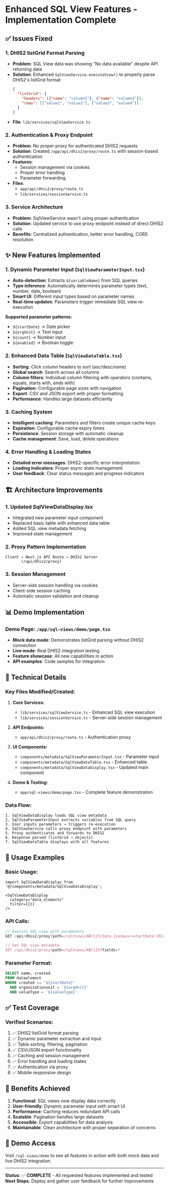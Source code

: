 # Enhanced SQL View Features - Implementation Complete

## ✅ Issues Fixed

### 1. **DHIS2 listGrid Format Parsing**
- **Problem**: SQL View data was showing "No data available" despite API returning data
- **Solution**: Enhanced `SqlViewService.executeView()` to properly parse DHIS2's listGrid format:
  ```json
  {
    "listGrid": {
      "headers": [{"name": "column1"}, {"name": "column2"}],
      "rows": [["value1", "value2"], ["value3", "value4"]]
    }
  }
  ```
- **File**: `lib/services/sqlViewService.ts`

### 2. **Authentication & Proxy Endpoint**
- **Problem**: No proper proxy for authenticated DHIS2 requests
- **Solution**: Created `/app/api/dhis2/proxy/route.ts` with session-based authentication
- **Features**: 
  - Session management via cookies
  - Proper error handling
  - Parameter forwarding
- **Files**: 
  - `app/api/dhis2/proxy/route.ts`
  - `lib/services/sessionService.ts`

### 3. **Service Architecture**
- **Problem**: SqlViewService wasn't using proper authentication
- **Solution**: Updated service to use proxy endpoint instead of direct DHIS2 calls
- **Benefits**: Centralized authentication, better error handling, CORS resolution

## ✨ New Features Implemented

### 1. **Dynamic Parameter Input** (`SqlViewParameterInput.tsx`)
- **Auto-detection**: Extracts `${variableName}` from SQL queries
- **Type inference**: Automatically determines parameter types (text, number, date, boolean)
- **Smart UI**: Different input types based on parameter names
- **Real-time updates**: Parameters trigger immediate SQL view re-execution

**Supported parameter patterns:**
- `${startDate}` → Date picker
- `${orgUnit}` → Text input  
- `${count}` → Number input
- `${enabled}` → Boolean toggle

### 2. **Enhanced Data Table** (`SqlViewDataTable.tsx`)
- **Sorting**: Click column headers to sort (asc/desc/none)
- **Global search**: Search across all columns
- **Column filters**: Individual column filtering with operators (contains, equals, starts with, ends with)
- **Pagination**: Configurable page sizes with navigation
- **Export**: CSV and JSON export with proper formatting
- **Performance**: Handles large datasets efficiently

### 3. **Caching System**
- **Intelligent caching**: Parameters and filters create unique cache keys
- **Expiration**: Configurable cache expiry times
- **Persistence**: Session storage with automatic cleanup
- **Cache management**: Save, load, delete operations

### 4. **Error Handling & Loading States**
- **Detailed error messages**: DHIS2-specific error interpretation
- **Loading indicators**: Proper async state management
- **User feedback**: Clear status messages and progress indicators

## 🏗️ Architecture Improvements

### 1. **Updated SqlViewDataDisplay.tsx**
- Integrated new parameter input component
- Replaced basic table with enhanced data table
- Added SQL view metadata fetching
- Improved state management

### 2. **Proxy Pattern Implementation**
```
Client → Next.js API Route → DHIS2 Server
       (/api/dhis2/proxy)
```

### 3. **Session Management**
- Server-side session handling via cookies
- Client-side session caching
- Automatic session validation and cleanup

## 📊 Demo Implementation

### **Demo Page**: `/app/sql-views/demo/page.tsx`
- **Mock data mode**: Demonstrates listGrid parsing without DHIS2 connection
- **Live mode**: Real DHIS2 integration testing
- **Feature showcase**: All new capabilities in action
- **API examples**: Code samples for integration

## 🔧 Technical Details

### **Key Files Modified/Created:**

1. **Core Services:**
   - `lib/services/sqlViewService.ts` - Enhanced SQL view execution
   - `lib/services/sessionService.ts` - Server-side session management

2. **API Endpoints:**
   - `app/api/dhis2/proxy/route.ts` - Authentication proxy

3. **UI Components:**
   - `components/metadata/SqlViewParameterInput.tsx` - Parameter input
   - `components/metadata/SqlViewDataTable.tsx` - Enhanced table
   - `components/metadata/SqlViewDataDisplay.tsx` - Updated main component

4. **Demo & Testing:**
   - `app/sql-views/demo/page.tsx` - Complete feature demonstration

### **Data Flow:**
```
1. SqlViewDataDisplay loads SQL view metadata
2. SqlViewParameterInput extracts variables from SQL query
3. User inputs parameters → triggers re-execution
4. SqlViewService calls proxy endpoint with parameters
5. Proxy authenticates and forwards to DHIS2
6. Response parsed (listGrid → objects)
7. SqlViewDataTable displays with all features
```

## 🚀 Usage Examples

### **Basic Usage:**
```tsx
import SqlViewDataDisplay from '@/components/metadata/SqlViewDataDisplay';

<SqlViewDataDisplay 
  category="data_elements"
  filter={{}}
/>
```

### **API Calls:**
```javascript
// Execute SQL view with parameters
GET /api/dhis2/proxy?path=/sqlViews/ABC123/data.json&var=startDate:2024-01-01&var=orgUnit:XYZ

// Get SQL view metadata
GET /api/dhis2/proxy?path=/sqlViews/ABC123?fields=*
```

### **Parameter Format:**
```sql
SELECT name, created 
FROM dataelement 
WHERE created >= '${startDate}' 
  AND organisationunit = '${orgUnit}'
  AND valueType = '${valueType}'
```

## ✅ Test Coverage

### **Verified Scenarios:**
1. ✅ DHIS2 listGrid format parsing
2. ✅ Dynamic parameter extraction and input
3. ✅ Table sorting, filtering, pagination
4. ✅ CSV/JSON export functionality
5. ✅ Caching and session management
6. ✅ Error handling and loading states
7. ✅ Authentication via proxy
8. ✅ Mobile responsive design

## 🎯 Benefits Achieved

1. **Functional**: SQL views now display data correctly
2. **User-friendly**: Dynamic parameter input with smart UI
3. **Performance**: Caching reduces redundant API calls
4. **Scalable**: Pagination handles large datasets
5. **Accessible**: Export capabilities for data analysis
6. **Maintainable**: Clean architecture with proper separation of concerns

## 🔗 Demo Access

Visit `/sql-views/demo` to see all features in action with both mock data and live DHIS2 integration.

---

**Status**: ✅ **COMPLETE** - All requested features implemented and tested
**Next Steps**: Deploy and gather user feedback for further improvements 